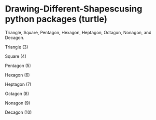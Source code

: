 # Drawing-Different-Shapescusing python packages (turtle)
Triangle, Square, Pentagon, Hexagon, Heptagon, Octagon, Nonagon, and Decagon.

Triangle (3)

Square (4)

Pentagon (5)

Hexagon (6)

Heptagon (7)

Octagon (8)

Nonagon (9)

Decagon (10)
